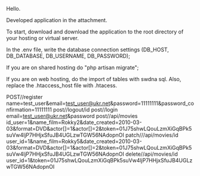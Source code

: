 <p>Hello.</p>
<p>Developed application in the attachment.</p>
<p>To start, download and download the application to the root directory of your hosting or virtual server.</p>
<p>In the .env file, write the database connection settings (DB_HOST, DB_DATABASE, DB_USERNAME, DB_PASSWORD);</p>
<p>If you are on shared hosting do "php artisan migrate";</p>
<p>If you are on web hosting, do the import of tables with swdna sql. Also, replace the .htaccess_host file with .htacess.</p>

POST//register
name=test_user&email=test_user@ukr.net&password=11111111&password_confirmation=11111111
post//logout/id
post//login
email=test_user@ukr.net&password
post//api/movies
id_user=1&name_film=Rokky2&date_created=2010-03-03&format=DVD&actor[]=1&actor[]=2&token=01J75shwLQouLzmXiGqBPk5suVw4ljP7HHjxSfuJB4UGLzwTGW56NAdopnOI
patch///api/movies/id
user_id=1&name_film=Rokky5&date_created=2010-03-03&format=DVD&actor[]=1&actor[]=2&token=01J75shwLQouLzmXiGqBPk5suVw4ljP7HHjxSfuJB4UGLzwTGW56NAdopnOI
delete//api/movies/id
user_id=1&token=01J75shwLQouLzmXiGqBPk5suVw4ljP7HHjxSfuJB4UGLzwTGW56NAdopnOI
